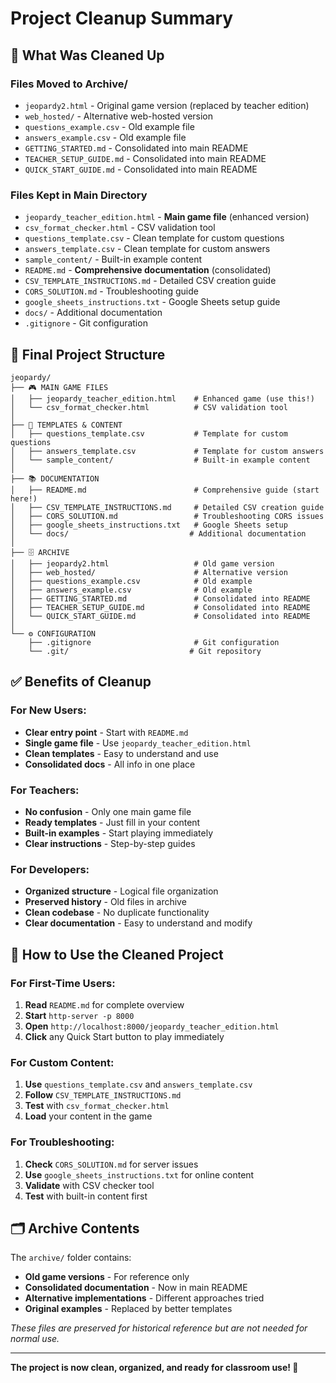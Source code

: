 # Project Cleanup Summary

## 🧹 What Was Cleaned Up

### Files Moved to Archive/
- `jeopardy2.html` - Original game version (replaced by teacher edition)
- `web_hosted/` - Alternative web-hosted version
- `questions_example.csv` - Old example file
- `answers_example.csv` - Old example file
- `GETTING_STARTED.md` - Consolidated into main README
- `TEACHER_SETUP_GUIDE.md` - Consolidated into main README
- `QUICK_START_GUIDE.md` - Consolidated into main README

### Files Kept in Main Directory
- `jeopardy_teacher_edition.html` - **Main game file** (enhanced version)
- `csv_format_checker.html` - CSV validation tool
- `questions_template.csv` - Clean template for custom questions
- `answers_template.csv` - Clean template for custom answers
- `sample_content/` - Built-in example content
- `README.md` - **Comprehensive documentation** (consolidated)
- `CSV_TEMPLATE_INSTRUCTIONS.md` - Detailed CSV creation guide
- `CORS_SOLUTION.md` - Troubleshooting guide
- `google_sheets_instructions.txt` - Google Sheets setup guide
- `docs/` - Additional documentation
- `.gitignore` - Git configuration

## 📁 Final Project Structure

```
jeopardy/
├── 🎮 MAIN GAME FILES
│   ├── jeopardy_teacher_edition.html    # Enhanced game (use this!)
│   └── csv_format_checker.html          # CSV validation tool
│
├── 📝 TEMPLATES & CONTENT
│   ├── questions_template.csv           # Template for custom questions
│   ├── answers_template.csv             # Template for custom answers
│   └── sample_content/                  # Built-in example content
│
├── 📚 DOCUMENTATION
│   ├── README.md                        # Comprehensive guide (start here!)
│   ├── CSV_TEMPLATE_INSTRUCTIONS.md     # Detailed CSV creation guide
│   ├── CORS_SOLUTION.md                 # Troubleshooting CORS issues
│   ├── google_sheets_instructions.txt   # Google Sheets setup
│   └── docs/                           # Additional documentation
│
├── 🗄️ ARCHIVE
│   ├── jeopardy2.html                   # Old game version
│   ├── web_hosted/                      # Alternative version
│   ├── questions_example.csv            # Old example
│   ├── answers_example.csv              # Old example
│   ├── GETTING_STARTED.md               # Consolidated into README
│   ├── TEACHER_SETUP_GUIDE.md           # Consolidated into README
│   └── QUICK_START_GUIDE.md             # Consolidated into README
│
└── ⚙️ CONFIGURATION
    ├── .gitignore                       # Git configuration
    └── .git/                           # Git repository
```

## ✅ Benefits of Cleanup

### For New Users:
- **Clear entry point** - Start with `README.md`
- **Single game file** - Use `jeopardy_teacher_edition.html`
- **Clean templates** - Easy to understand and use
- **Consolidated docs** - All info in one place

### For Teachers:
- **No confusion** - Only one main game file
- **Ready templates** - Just fill in your content
- **Built-in examples** - Start playing immediately
- **Clear instructions** - Step-by-step guides

### For Developers:
- **Organized structure** - Logical file organization
- **Preserved history** - Old files in archive
- **Clean codebase** - No duplicate functionality
- **Clear documentation** - Easy to understand and modify

## 🎯 How to Use the Cleaned Project

### For First-Time Users:
1. **Read** `README.md` for complete overview
2. **Start** `http-server -p 8000`
3. **Open** `http://localhost:8000/jeopardy_teacher_edition.html`
4. **Click** any Quick Start button to play immediately

### For Custom Content:
1. **Use** `questions_template.csv` and `answers_template.csv`
2. **Follow** `CSV_TEMPLATE_INSTRUCTIONS.md`
3. **Test** with `csv_format_checker.html`
4. **Load** your content in the game

### For Troubleshooting:
1. **Check** `CORS_SOLUTION.md` for server issues
2. **Use** `google_sheets_instructions.txt` for online content
3. **Validate** with CSV checker tool
4. **Test** with built-in content first

## 🗂️ Archive Contents

The `archive/` folder contains:
- **Old game versions** - For reference only
- **Consolidated documentation** - Now in main README
- **Alternative implementations** - Different approaches tried
- **Original examples** - Replaced by better templates

*These files are preserved for historical reference but are not needed for normal use.*

---

**The project is now clean, organized, and ready for classroom use! 🎉**
